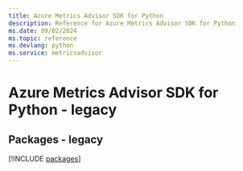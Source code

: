```yaml
---
title: Azure Metrics Advisor SDK for Python
description: Reference for Azure Metrics Advisor SDK for Python
ms.date: 09/02/2024
ms.topic: reference
ms.devlang: python
ms.service: metricsadvisor
---
```

# Azure Metrics Advisor SDK for Python - legacy
## Packages - legacy
[!INCLUDE [packages](metrics-advisor-index.md)]
